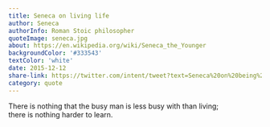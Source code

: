 ```yaml
---
title: Seneca on living life
author: Seneca
authorInfo: Roman Stoic philosopher
quoteImage: seneca.jpg
about: https://en.wikipedia.org/wiki/Seneca_the_Younger
backgroundColor: '#333543'
textColor: 'white'
date: 2015-12-12
share-link: https://twitter.com/intent/tweet?text=Seneca%20on%20being%20%27too%20busy%27%20pic.twitter.com/YBOPoHRXwb
category: quote
---
```


There is nothing that the busy man is less busy with than living; there&nbsp;is&nbsp;nothing harder&nbsp;to&nbsp;learn.